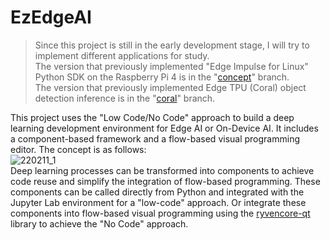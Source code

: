 # EzEdgeAI  
  
> Since this project is still in the early development stage, I will try to implement different applications for study.  
> The version that previously implemented "Edge Impulse for Linux" Python SDK on the Raspberry Pi 4 is in the "[concept](https://github.com/on-device-ai/EzEdgeAI/tree/concept)" branch.  
> The version that previously implemented Edge TPU (Coral) object detection inference is in the "[coral](https://github.com/on-device-ai/EzEdgeAI/tree/coral)" branch.  
  
This project uses the "Low Code/No Code" approach to build a deep learning development environment for Edge AI or On-Device AI. It includes a component-based framework and a flow-based visual programming editor. The concept is as follows:  
![220211_1](https://user-images.githubusercontent.com/44540872/153596578-665c400e-1d4e-436d-a628-d79644464f24.png)  
Deep learning processes can be transformed into components to achieve code reuse and simplify the integration of flow-based programming. These components can be called directly from Python and integrated with the Jupyter Lab environment for a "low-code" approach. Or integrate these components into flow-based visual programming using the [ryvencore-qt](https://github.com/leon-thomm/ryvencore-qt) library to achieve the "No Code" approach.  